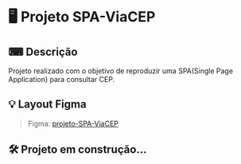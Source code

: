 # 🖥️ Projeto SPA-ViaCEP

## ⌨ Descrição

Projeto realizado com o objetivo de reproduzir uma SPA(Single Page Application) para consultar CEP.

## 💡 Layout Figma

> Figma: <a href="https://www.figma.com/file/jRGc95KHYN3ob1n2MHGdDq/SPA-ViaCEP?type=design&node-id=0%3A1&t=Mx3vKoXhXRct5yQM-1">projeto-SPA-ViaCEP</a>

## 🛠️ Projeto em construção...


